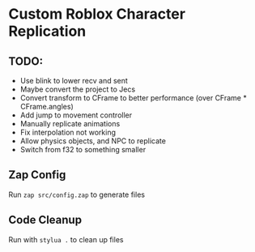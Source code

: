 # Custom Roblox Character Replication

## TODO:
- Use blink to lower recv and sent
- Maybe convert the project to Jecs
- Convert transform to CFrame to better performance (over CFrame * CFrame.angles)
- Add jump to movement controller
- Manually replicate animations
- Fix interpolation not working
- Allow physics objects, and NPC to replicate
- Switch from f32 to something smaller

## Zap Config
Run `zap src/config.zap` to generate files

## Code Cleanup
Run with `stylua .` to clean up files
